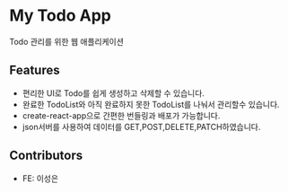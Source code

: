 # My Todo App

Todo 관리를 위한 웹 애플리케이션

## Features

- 편리한 UI로 Todo를 쉽게 생성하고 삭제할 수 있습니다.
- 완료한 TodoList와 아직 완료하지 못한 TodoList를 나눠서 관리할수 있습니다.
- create-react-app으로 간편한 번들링과 배포가 가능합니다.
- json서버를 사용하여 데이터를 GET,POST,DELETE,PATCH하였습니다.

## Contributors

- FE: 이성은
